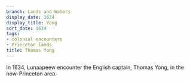 ```yaml
---
branch: Lands and Waters
display_date: 1634
display_title: Yong
sort_date: 1634
tags:
- colonial encounters
- Princeton lands
title: Thomas Yong
---
```


In 1634, Lunaapeew encounter the English captain, Thomas Yong, in the now-Princeton area.